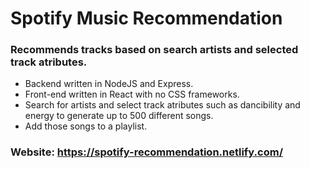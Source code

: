 # Spotify Music Recommendation


### Recommends tracks based on search artists and selected track atributes.
  - Backend written in NodeJS and Express.
  - Front-end written in React with no CSS frameworks.
  - Search for artists and select track atributes such as dancibility and energy to generate up to 500 different songs.
  - Add those songs to a playlist.

### Website: https://spotify-recommendation.netlify.com/
